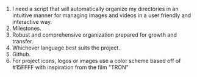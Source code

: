 1. I need a script that will automatically organize my directories in an intuitive manner for managing images and videos in a user friendly and interactive way.
2. Milestones.
3. Robust and comprehensive organization prepared for growth and transfer.
4. Whichever language best suits the project.
5. Github.
6. For project icons, logos or images use a color scheme based off of #15FFFF with inspiration from the film "TRON"
